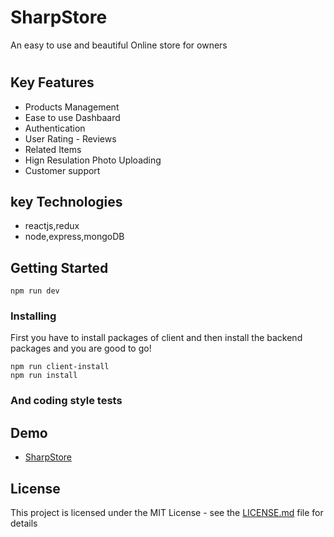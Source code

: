 # SharpStore
An easy to use and beautiful Online store for owners 
#

## Key Features 

* Products Management
* Ease to use Dashbaard
* Authentication
* User Rating - Reviews
* Related Items
* Hign Resulation Photo Uploading
* Customer support


## key Technologies
* reactjs,redux
* node,express,mongoDB

## Getting Started
``` 
npm run dev

```

### Installing

First you have to install packages of client and then install the backend packages and you are good to go!

```
npm run client-install 
npm run install 

```
### And coding style tests


## Demo
- [SharpStore](https://young-everglades-31692.herokuapp.com/)


## License

This project is licensed under the MIT License - see the [LICENSE.md](LICENSE.md) file for details

